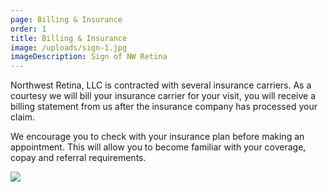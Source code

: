 ```yaml
---
page: Billing & Insurance
order: 1
title: Billing & Insurance
image: /uploads/sign-1.jpg
imageDescription: Sign of NW Retina
---
```

Northwest Retina, LLC is contracted with several insurance carriers. As a courtesy we will bill your insurance carrier for your visit, you will receive a billing statement from us after the insurance company has processed your claim.

We encourage you to check with your insurance plan before making an appointment. This will allow you to become familiar with your coverage, copay and referral requirements.

![](/uploads/xpress-pay-it-button.png)